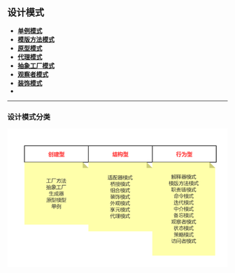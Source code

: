 ## 设计模式

+ <a href="https://github.com/HurricanGod/Home/blob/master/javase/singleton.md">**单例模式**</a>
+ <a href="https://github.com/HurricanGod/Home/blob/master/%E8%AE%BE%E8%AE%A1%E6%A8%A1%E5%BC%8F/%E6%A8%A1%E7%89%88%E6%96%B9%E6%B3%95%E6%A8%A1%E5%BC%8F.md">**模版方法模式**</a>
+ <a href="#">**原型模式**</a>
+ <a href="#">**代理模式**</a>
+ <a href="#">**抽象工厂模式**</a>
+ <a href="#">**观察者模式**</a>
+ <a href="#">**装饰模式**</a>
+ ​






-----

### 设计模式分类

![设计模式分类图](https://github.com/HurricanGod/Home/blob/master/%E8%AE%BE%E8%AE%A1%E6%A8%A1%E5%BC%8F/img/%E8%AE%BE%E8%AE%A1%E6%A8%A1%E5%BC%8F.png)

